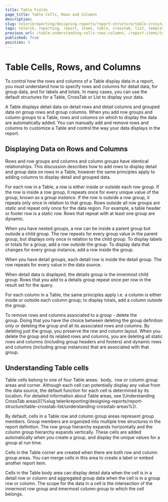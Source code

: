 ```yaml
---
title: Table Fields
page_title: Table Cells, Rows and Columns
description: 
slug: telerikreporting/designing-reports/report-structure/table-crosstab-list/understanding-table-cells,-rows-and-columns
tags: telerik, reporting, report, items, table, crosstab, list, templates, understanding, cells, rows, columns
previous_url: /table-understanding-cells-rows-columns, /report-items/table-crosstab-list/understanding-table-cells,-rows-and-columns
published: True
position: 3
---
```


# Table Cells, Rows, and Columns

To control how the rows and columns of a Table display data in a report, you must understand how to specify rows and columns for detail data, for group data, and for labels and totals. In many cases, you can use the default structures for a Table, CrossTab or List to display your data. 

A Table displays detail data on detail rows and detail columns and grouped data on group rows and group columns. When you add row groups and column groups to a Table, rows and columns on which to display the data are automatically added. You can manually add and remove rows and columns to customize a Table and control the way your data displays in the report. 

## Displaying Data on Rows and Columns

Rows and row groups and columns and column groups have identical relationships. This discussion describes how to add rows to display detail and group data on rows in a Table, however the same principles apply to adding columns to display detail and grouped data. 

For each row in a Table, a row is either inside or outside each row group. If the row is inside a row group, it repeats once for every unique value of the group, known as a *group instance*. If the row is outside a row group, it repeats only once in relation to that group. Rows outside all row groups are static and repeat only once for the data region. For example, a table header or footer row is a static row. Rows that repeat with at least one group are dynamic. 

When you have nested groups, a row can be inside a parent group but outside a child group. The row repeats for every group value in the parent group, but displays only once in relation to the child group. To display labels or totals for a group, add a row outside the group. To display data that changes for every group instance, add a row inside the group. 

When you have detail groups, each detail row is inside the detail group. The row repeats for every value in the data source.           

When detail data is displayed, the details group is the innermost child group. Rows that you add to a details group repeat once per row in the result set for the query.

For each column in a Table, the same principles apply i.e. a column is either inside or outside each column group; to display totals, add a column outside the group. 

To remove rows and columns associated to a group - delete the group. Doing that you have the choice between deleting the group definition only or deleting the group and all its associated rows and columns. By deleting just the group, you preserve the row and column layout. When you delete the group and its related rows and columns, you are deleting all static rows and columns (including group headers and footers) and dynamic rows and columns (including group instances) that are associated with that group. 

## Understanding Table cells

Table cells belong to one of four Table areas:  body,  row or column group areas and corner. Although each cell can potentially display any value from the data source, the default function for each cell is determined by its location. For detailed information about Table areas, see [Understanding CrossTab areas]({%slug telerikreporting/designing-reports/report-structure/table-crosstab-list/understanding-crosstab-areas%}). 

By default, cells in a Table row and column group areas represent group members. Group members are organized into multiple tree structures in the report definition. The row group hierarchy expands horizontally and the column group hierarchy expands vertically. These cells are added automatically when you create a group, and display the unique values for a group at run time. 

Cells in the Table corner are created when there are both row and column group areas. You can merge cells in this area to create a label or embed another report item. 

Cells in the Table body area can display detail data when the cell is in a detail row or column and aggregated group data when the cell is in a group row or column. The scope for the data in a cell is the intersection of the innermost row group and innermost column group to which the cell belongs.

